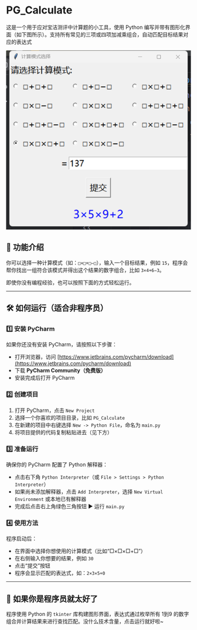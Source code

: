 # PG_Calculate

这是一个用于应对宝洁测评中计算题的小工具，使用 Python 编写并带有图形化界面（如下图所示）。支持所有常见的三项或四项加减乘组合，自动匹配目标结果对应的表达式

![运行示意图](out_new.png)

## 🌟 功能介绍

你可以选择一种计算模式（如：`□×□+□−□`），输入一个目标结果，例如 `15`，程序会帮你找出一组符合该模式并得出这个结果的数字组合，比如 `3×4+6−3`。

即使你没有编程经验，也可以按照下面的方式轻松运行。

---

## 🛠 如何运行（适合非程序员）

### 1️⃣ 安装 PyCharm

如果你还没有安装 PyCharm，请按照以下步骤：

- 打开浏览器，访问 [https://www.jetbrains.com/pycharm/download](https://www.jetbrains.com/pycharm/download)
- 下载 **PyCharm Community（免费版）**
- 安装完成后打开 PyCharm

### 2️⃣ 创建项目

1. 打开 PyCharm，点击 `New Project`
2. 选择一个你喜欢的项目目录，比如 `PG_Calculate`
3. 在新建的项目中右键选择 `New -> Python File`，命名为 `main.py`
4. 将项目提供的代码复制粘贴进去（见下方）

### 3️⃣ 准备运行

确保你的 PyCharm 配置了 Python 解释器：

- 点击右下角 `Python Interpreter`（或 `File > Settings > Python Interpreter`）
- 如果尚未添加解释器，点击 `Add Interpreter`，选择 `New Virtual Environment` 或本地已有解释器
- 完成后点击右上角绿色三角按钮 ▶ 运行 `main.py`

### 4️⃣ 使用方法

程序启动后：

- 在界面中选择你想使用的计算模式（比如“□×□×□+□”）
- 在右侧输入你想要的结果，例如 `30`
- 点击“提交”按钮
- 程序会显示匹配的表达式，如：`2×3×5+0`

---

## 🧠 如果你是程序员就太好了

程序使用 Python 的 `tkinter` 库构建图形界面，表达式通过枚举所有 1到9 的数字组合并计算结果来进行查找匹配。没什么技术含量，点击运行就好啦~
